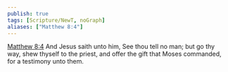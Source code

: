 ```yaml
---
publish: true
tags: [Scripture/NewT, noGraph]
aliases: ["Matthew 8:4"]
---
```

[Matthew 8:4](https://churchofjesuschrist.org/study/scriptures/nt/matt/8?lang=eng&id=p4#p4) And Jesus saith unto him, See thou tell no man; but go thy way, shew thyself to the priest, and offer the gift that Moses commanded, for a testimony unto them.
